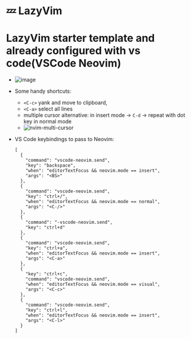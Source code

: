 # 💤 LazyVim
# LazyVim starter template and already configured with vs code(VSCode Neovim)
 - ![image](https://github.com/cStralpt/lazycodium-starter-template/assets/95400822/ffe8d4c5-bf06-43c2-becd-b0a03b222b67)
 - Some handy shortcuts:
   - `<C-c>` yank and move to clipboard,
   - `<C-a>` select all lines
   - multiple cursor alternative: in insert mode -> `C-d` -> repeat with dot key in normal mode
   - ![nvim-multi-cursor](https://github.com/cStralpt/lazycodium-starter-template/assets/95400822/935bfec5-0873-4b47-9685-40ab437e8b87)


 - VS Code keybindings to pass to Neovim:
   ```
   [
     {
       "command": "vscode-neovim.send",
       "key": "backspace",
       "when": "editorTextFocus && neovim.mode == insert",
       "args": "<BS>"
     },
     {
       "command": "vscode-neovim.send",
       "key": "ctrl+/",
       "when": "editorTextFocus && neovim.mode == normal",
       "args": "<C-/>"
     },
     {
       "command": "-vscode-neovim.send",
       "key": "ctrl+d"
     },
     {
       "command": "vscode-neovim.send",
       "key": "ctrl+a",
       "when": "editorTextFocus && neovim.mode == insert",
       "args": "<C-a>"
     },
     {
       "key": "ctrl+c",
       "command": "vscode-neovim.send",
       "when": "editorTextFocus && neovim.mode == visual",
       "args": "<C-c>"
     },
     {
       "command": "vscode-neovim.send",
       "key": "ctrl+l",
       "when": "editorTextFocus && neovim.mode == insert",
       "args": "<C-l>"
     }
   ]
   ```

